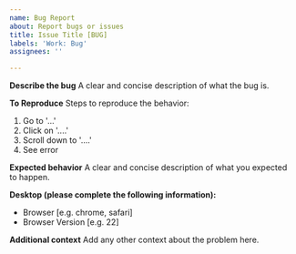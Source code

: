 ```yaml
---
name: Bug Report
about: Report bugs or issues
title: Issue Title [BUG]
labels: 'Work: Bug'
assignees: ''

---
```


**Describe the bug**
A clear and concise description of what the bug is.

**To Reproduce**
Steps to reproduce the behavior:
1. Go to '...'
2. Click on '....'
3. Scroll down to '....'
4. See error

**Expected behavior**
A clear and concise description of what you expected to happen.

**Desktop (please complete the following information):**
 - Browser [e.g. chrome, safari]
 - Browser Version [e.g. 22]

**Additional context**
Add any other context about the problem here.
